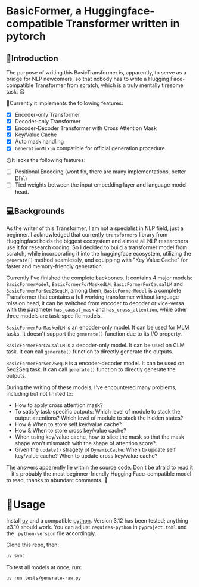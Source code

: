 # BasicFormer, a Huggingface-compatible Transformer written in pytorch

## 📖Introduction

The purpose of writing this BasicTransformer is, apparently, to serve as a bridge for NLP newcomers, so that nobody has to write a Hugging Face-compatible Transformer from scratch, which is a truly mentally tiresome task. 😫

🥳Currently it implements the following features:
- [x] Encoder-only Transformer
- [x] Decoder-only Transformer
- [x] Encoder-Decoder Transformer with Cross Attention Mask
- [x] Key/Value Cache
- [x] Auto mask handling
- [x] `GenerationMixin` compatible for official generation procedure.

😓It lacks the following features:
- [ ] Positional Encoding (wont fix, there are many implementations, better DIY.)
- [ ] Tied weights between the input embedding layer and language model head.

## 💻Backgrounds

As the writer of this Transformer, I am not a specialist in NLP field, just a beginner. I acknowledged that currently `transformers` library from Huggingface holds the biggest ecosystem and almost all NLP researchers use it for research coding. So I decided to build a transformer model from scratch, while incorporating it into the huggingface ecosystem, utilizing the `generate()` method seamlessly, and equipping with "Key Value Cache" for faster and memory-friendly generation.

Currently I've finished the complete backbones. It contains 4 major models: `BasicFormerModel`, `BasicFormerForMaskedLM`, `BasicFormerForCausalLM` and `BasicFormerForSeq2SeqLM`, among them, `BasicFormerModel` is a complete Transformer that contains a full working transformer without language mission head, it can be switched from encoder to decoder or vice-versa with the parameter `has_causal_mask` and `has_cross_attention`, while other three models are task-specific models.

`BasicFormerForMaskedLM` is an encoder-only model. It can be used for MLM tasks. It doesn't support the `generate()` function due to its I/O property.

`BasicFormerForCausalLM` is a decoder-only model. It can be used on CLM task. It can call `generate()` function to directly generate the outputs.

`BasicFormerForSeq2SeqLM` is a encoder-decoder model. It can be used on Seq2Seq task. It can call `generate()` function to directly generate the outputs.

During the writing of these models, I've encountered many problems, including but not limited to:
- How to apply cross attention mask?
- To satisfy task-specific outputs: Which level of module to stack the output attentions? Which level of module to stack the hidden states?
- How & When to store self key/value cache?
- How & When to store cross key/value cache?
- When using key/value cache, how to slice the mask so that the mask shape won't mismatch with the shape of attention score?
- Given the `update()` stragety of `DynamicCache`: When to update self key/value cache? When to update cross key/value cache?

The answers apparently lie within the source code. Don't be afraid to read it—it's probably the most beginner-friendly Hugging Face-compatible model to read, thanks to abundant comments. 🤗

# 🚀Usage

Install [uv](https://docs.astral.sh/uv/getting-started/installation/) and a compatible [python](https://docs.astral.sh/uv/guides/install-python/). Version 3.12 has been tested; anything ≥3.10 should work. You can adjust `requires-python` in `pyproject.toml` and the `.python-version` file accordingly.

Clone this repo, then:
```bash
uv sync
```

To test all models at once, run:
```bash
uv run tests/generate-raw.py
```
